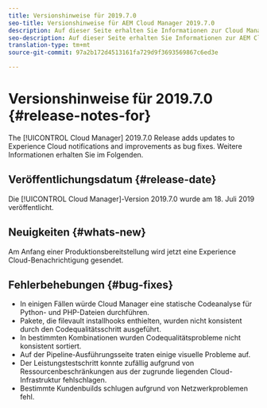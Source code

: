 ```yaml
---
title: Versionshinweise für 2019.7.0
seo-title: Versionshinweise für AEM Cloud Manager 2019.7.0
description: Auf dieser Seite erhalten Sie Informationen zur Cloud Manager-Version 2019.7.0.
seo-description: Auf dieser Seite erhalten Sie Informationen zur AEM Cloud Manager-Version 2019.7.0.
translation-type: tm+mt
source-git-commit: 97a2b172d4513161fa729d9f3693569867c6ed3e

---
```


# Versionshinweise für 2019.7.0 {#release-notes-for}

The [!UICONTROL Cloud Manager] 2019.7.0 Release adds updates to Experience Cloud notifications and improvements as bug fixes. Weitere Informationen erhalten Sie im Folgenden.

## Veröffentlichungsdatum {#release-date}

Die [!UICONTROL Cloud Manager]-Version 2019.7.0 wurde am 18. Juli 2019 veröffentlicht.

## Neuigkeiten {#whats-new}

Am Anfang einer Produktionsbereitstellung wird jetzt eine Experience Cloud-Benachrichtigung gesendet.

## Fehlerbehebungen {#bug-fixes}

* In einigen Fällen würde Cloud Manager eine statische Codeanalyse für Python- und PHP-Dateien durchführen.
* Pakete, die filevault installhooks enthielten, wurden nicht konsistent durch den Codequalitätsschritt ausgeführt.
* In bestimmten Kombinationen wurden Codequalitätsprobleme nicht konsistent sortiert.
* Auf der Pipeline-Ausführungsseite traten einige visuelle Probleme auf.
* Der Leistungstestschritt konnte zufällig aufgrund von Ressourcenbeschränkungen aus der zugrunde liegenden Cloud-Infrastruktur fehlschlagen.
* Bestimmte Kundenbuilds schlugen aufgrund von Netzwerkproblemen fehl.